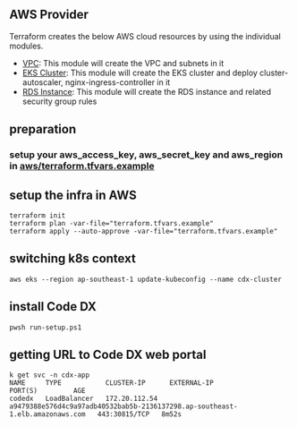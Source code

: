 ## AWS Provider
Terraform creates the below AWS cloud resources by using the individual modules.
- [VPC](./vpc): This module will create the VPC and subnets in it
- [EKS Cluster](./eks-cluster): This module will create the EKS cluster and deploy cluster-autoscaler, nginx-ingress-controller in it
- [RDS Instance](./rds-instance): This module will create the RDS instance and related security group rules
<!-- - [Kubernetes secrets (with RDS/S3 details)](./secrets): This module will create the kubernetes namespace and required secrets in it -->

## preparation
### setup your aws_access_key, aws_secret_key and aws_region in [aws/terraform.tfvars.example](aws/terraform.tfvars.example)


## setup the infra in AWS
```
terraform init
terraform plan -var-file="terraform.tfvars.example"
terraform apply --auto-approve -var-file="terraform.tfvars.example"
```

## switching k8s context
```
aws eks --region ap-southeast-1 update-kubeconfig --name cdx-cluster
```

## install Code DX
```
pwsh run-setup.ps1
```

## getting URL to Code DX web portal
```
k get svc -n cdx-app
NAME     TYPE           CLUSTER-IP      EXTERNAL-IP                                                                    PORT(S)         AGE
codedx   LoadBalancer   172.20.112.54   a9479388e576d4c9a97adb40532bab5b-2136137298.ap-southeast-1.elb.amazonaws.com   443:30815/TCP   8m52s
```

